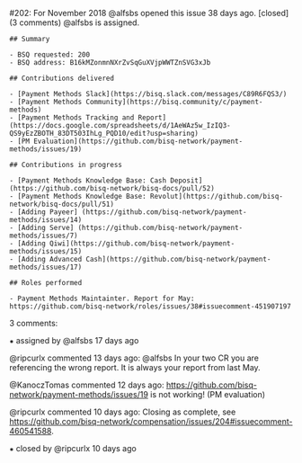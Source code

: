 #202: For November 2018
@alfsbs opened this issue 38 days ago.  [closed] (3 comments)
@alfsbs is assigned. 

    ## Summary
    
    - BSQ requested: 200
    - BSQ address: B16kMZonmnNXrZvSqGuXVjpWWTZnSVG3xJb
     
    ## Contributions delivered
     
    - [Payment Methods Slack](https://bisq.slack.com/messages/C89R6FQS3/)
    - [Payment Methods Community](https://bisq.community/c/payment-methods)
    - [Payment Methods Tracking and Report](https://docs.google.com/spreadsheets/d/1AeWAz5w_IzIQ3-QS9yEzZBOTH_83DT503IhLg_PQD10/edit?usp=sharing)
    - [PM Evaluation](https://github.com/bisq-network/payment-methods/issues/19)
     
    ## Contributions in progress
     
    - [Payment Methods Knowledge Base: Cash Deposit](https://github.com/bisq-network/bisq-docs/pull/52)
    - [Payment Methods Knowledge Base: Revolut](https://github.com/bisq-network/bisq-docs/pull/51)
    - [Adding Payeer] (https://github.com/bisq-network/payment-methods/issues/14)
    - [Adding Serve] (https://github.com/bisq-network/payment-methods/issues/7)
    - [Adding Qiwi](https://github.com/bisq-network/payment-methods/issues/15)
    - [Adding Advanced Cash](https://github.com/bisq-network/payment-methods/issues/17)
     
    ## Roles performed
     
    - Payment Methods Maintainter. Report for May: https://github.com/bisq-network/roles/issues/38#issuecomment-451907197


3 comments:

⁕ assigned by @alfsbs 17 days ago

@ripcurlx commented 13 days ago:
    @alfsbs In your two CR you are referencing the wrong report. It is always your report from last May.


@KanoczTomas commented 12 days ago:
    https://github.com/bisq-network/payment-methods/issues/19 is not working! (PM evaluation)


@ripcurlx commented 10 days ago:
    Closing as complete, see https://github.com/bisq-network/compensation/issues/204#issuecomment-460541588.


⁕ closed by @ripcurlx 10 days ago

